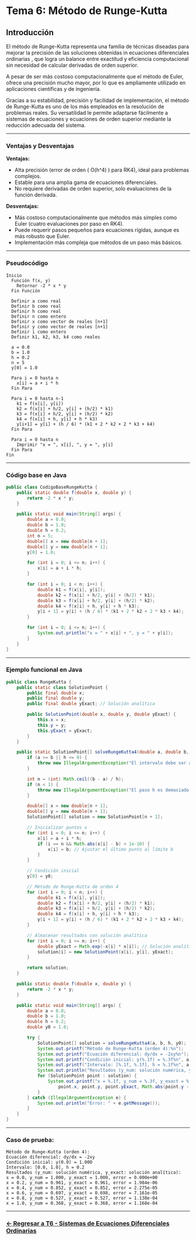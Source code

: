 # Tema 6: Método de Runge-Kutta

## Introducción 

El método de Runge-Kutta representa una familia de técnicas diseadas para mejorar la precisión de las soluciones obtenidas in ecuaciones diferenciales ordinarias , que logra un balance entre exactitud y eficiencia computacional sin necesidad de calcular derivadas de orden superior. 

A pesar de ser más costoso computacionalmente que el método de Euler, ofrece una precisión mucho mayor, por lo que es ampliamente utilizado en aplicaciones científicas y de ingeniería.

Gracias a su estabilidad, precisión y facilidad de implementación, el método de Runge-Kutta es uno de los más empleados en la resolución de problemas reales. Su versatilidad le permite adaptarse fácilmente a sistemas de ecuaciones y ecuaciones de orden superior mediante la reducción adecuada del sistema.

---

### Ventajas y Desventajas

**Ventajas:**
- Alta precisión (error de orden \( O(h^4) \) para RK4), ideal para problemas complejos.
- Estable para una amplia gama de ecuaciones diferenciales.
- No requiere derivadas de orden superior, solo evaluaciones de la función derivada.

**Desventajas:**
- Más costoso computacionalmente que métodos más simples como Euler (cuatro evaluaciones por paso en RK4).
- Puede requerir pasos pequeños para ecuaciones rígidas, aunque es más robusto que Euler.
- Implementación más compleja que métodos de un paso más básicos.

---

### Pseudocódigo

```text
Inicio
  Función f(x, y)
    Retornar -2 * x * y
  Fin Función

  Definir a como real
  Definir b como real
  Definir h como real
  Definir n como entero
  Definir x como vector de reales [n+1]
  Definir y como vector de reales [n+1]
  Definir i como entero
  Definir k1, k2, k3, k4 como reales

  a = 0.0
  b = 1.0
  h = 0.2
  n = 5
  y[0] = 1.0

  Para i = 0 hasta n
    x[i] = a + i * h
  Fin Para

  Para i = 0 hasta n-1
    k1 = f(x[i], y[i])
    k2 = f(x[i] + h/2, y[i] + (h/2) * k1)
    k3 = f(x[i] + h/2, y[i] + (h/2) * k2)
    k4 = f(x[i] + h, y[i] + h * k3)
    y[i+1] = y[i] + (h / 6) * (k1 + 2 * k2 + 2 * k3 + k4)
  Fin Para

  Para i = 0 hasta n
    Imprimir "x = ", x[i], ", y = ", y[i]
  Fin Para
Fin
```

---

### Código base en Java

```java
public class CodigoBaseRungeKutta {
    public static double f(double x, double y) {
        return -2 * x * y;
    }

    public static void main(String[] args) {
        double a = 0.0;
        double b = 1.0;
        double h = 0.2;
        int n = 5;
        double[] x = new double[n + 1];
        double[] y = new double[n + 1];
        y[0] = 1.0;

        for (int i = 0; i <= n; i++) {
            x[i] = a + i * h;
        }

        for (int i = 0; i < n; i++) {
            double k1 = f(x[i], y[i]);
            double k2 = f(x[i] + h/2, y[i] + (h/2) * k1);
            double k3 = f(x[i] + h/2, y[i] + (h/2) * k2);
            double k4 = f(x[i] + h, y[i] + h * k3);
            y[i + 1] = y[i] + (h / 6) * (k1 + 2 * k2 + 2 * k3 + k4);
        }

        for (int i = 0; i <= n; i++) {
            System.out.println("x = " + x[i] + ", y = " + y[i]);
        }
    }
}
```

---

### Ejemplo funcional en Java

```java
public class RungeKutta {
    public static class SolutionPoint {
        public final double x;
        public final double y;
        public final double yExact; // Solución analítica

        public SolutionPoint(double x, double y, double yExact) {
            this.x = x;
            this.y = y;
            this.yExact = yExact;
        }
    }

    public static SolutionPoint[] solveRungeKutta4(double a, double b, double h, double y0) {
        if (a >= b || h <= 0) {
            throw new IllegalArgumentException("El intervalo debe ser a < b y h debe ser positivo");
        }

        int n = (int) Math.ceil((b - a) / h);
        if (n < 1) {
            throw new IllegalArgumentException("El paso h es demasiado grande para el intervalo");
        }

        double[] x = new double[n + 1];
        double[] y = new double[n + 1];
        SolutionPoint[] solution = new SolutionPoint[n + 1];

        // Inicializar puntos x
        for (int i = 0; i <= n; i++) {
            x[i] = a + i * h;
            if (i == n && Math.abs(x[i] - b) > 1e-10) {
                x[i] = b; // Ajustar el último punto al límite b
            }
        }

        // Condición inicial
        y[0] = y0;

        // Método de Runge-Kutta de orden 4
        for (int i = 0; i < n; i++) {
            double k1 = f(x[i], y[i]);
            double k2 = f(x[i] + h/2, y[i] + (h/2) * k1);
            double k3 = f(x[i] + h/2, y[i] + (h/2) * k2);
            double k4 = f(x[i] + h, y[i] + h * k3);
            y[i + 1] = y[i] + (h / 6) * (k1 + 2 * k2 + 2 * k3 + k4);
        }

        // Almacenar resultados con solución analítica
        for (int i = 0; i <= n; i++) {
            double yExact = Math.exp(-x[i] * x[i]); // Solución analítica: y = e^(-x^2)
            solution[i] = new SolutionPoint(x[i], y[i], yExact);
        }

        return solution;
    }

    public static double f(double x, double y) {
        return -2 * x * y;
    }

    public static void main(String[] args) {
        double a = 0.0;
        double b = 1.0;
        double h = 0.2;
        double y0 = 1.0;

        try {
            SolutionPoint[] solution = solveRungeKutta4(a, b, h, y0);
            System.out.printf("Método de Runge-Kutta (orden 4):%n");
            System.out.printf("Ecuación diferencial: dy/dx = -2xy%n");
            System.out.printf("Condición inicial: y(%.1f) = %.3f%n", a, y0);
            System.out.printf("Intervalo: [%.1f, %.1f], h = %.1f%n", a, b, h);
            System.out.println("Resultados (y_num: solución numérica, y_exact: solución analítica):");
            for (SolutionPoint point : solution) {
                System.out.printf("x = %.1f, y_num = %.3f, y_exact = %.3f, error = %.3e%n", 
                    point.x, point.y, point.yExact, Math.abs(point.y - point.yExact));
            }
        } catch (IllegalArgumentException e) {
            System.out.println("Error: " + e.getMessage());
        }
    }
}
```

---

### Caso de prueba:

```text
Método de Runge-Kutta (orden 4):
Ecuación diferencial: dy/dx = -2xy
Condición inicial: y(0.0) = 1.000
Intervalo: [0.0, 1.0], h = 0.2
Resultados (y_num: solución numérica, y_exact: solución analítica):
x = 0.0, y_num = 1.000, y_exact = 1.000, error = 0.000e+00
x = 0.2, y_num = 0.961, y_exact = 0.961, error = 1.984e-06
x = 0.4, y_num = 0.852, y_exact = 0.852, error = 2.275e-05
x = 0.6, y_num = 0.697, y_exact = 0.698, error = 7.161e-05
x = 0.8, y_num = 0.527, y_exact = 0.527, error = 1.138e-04
x = 1.0, y_num = 0.368, y_exact = 0.368, error = 1.168e-04
```

---
### [<- Regresar a T6 - Sistemas de Ecuaciones Diferenciales Ordinarias](https://github.com/Yayackie/Trabajos_Metodos-Numericos/blob/main/T6%20-%20Soluci%C3%B3n%20de%20Ecuaciones%20Diferenciales/Sistemas%20de%20Ecuaciones%20Diferenciales%20Ordinarias/Introducci%C3%B3n%20a%20los%20SIstemas%20de%20Ecuaciones%20Diferenciales%20Ordinarias.md)

